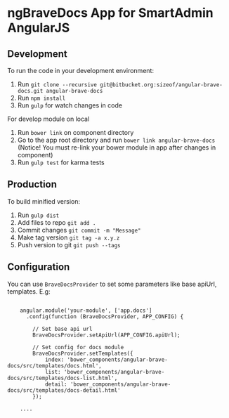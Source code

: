 ngBraveDocs App for SmartAdmin AngularJS
========================================

Development
-----------
To run the code in your development environment:

1. Run `git clone --recursive git@bitbucket.org:sizeof/angular-brave-docs.git angular-brave-docs`
2. Run `npm install`
3. Run `gulp` for watch changes in code

For develop module on local

1. Run `bower link` on component directory
2. Go to the app root directory and run `bower link angular-brave-docs` (Notice! You must re-link your bower module in app after changes in component) 
3. Run `gulp test` for karma tests

Production
----------
To build minified version:

1. Run `gulp dist`
2. Add files to repo `git add .`
3. Commit changes `git commit -m "Message"`
3. Make tag version `git tag -a x.y.z`
4. Push version to git `git push --tags`

Configuration
-------------

You can use `BraveDocsProvider` to set some parameters like base apiUrl, templates. E.g:

```

    angular.module('your-module', ['app.docs']
      .config(function (BraveDocsProvider, APP_CONFIG) {
      
        // Set base api url
        BraveDocsProvider.setApiUrl(APP_CONFIG.apiUrl);
        
        // Set config for docs module
        BraveDocsProvider.setTemplates({
            index: 'bower_components/angular-brave-docs/src/templates/docs.html',
            list: 'bower_components/angular-brave-docs/src/templates/docs-list.html',
            detail: 'bower_components/angular-brave-docs/src/templates/docs-detail.html'
        });
        
    ....
      
```
